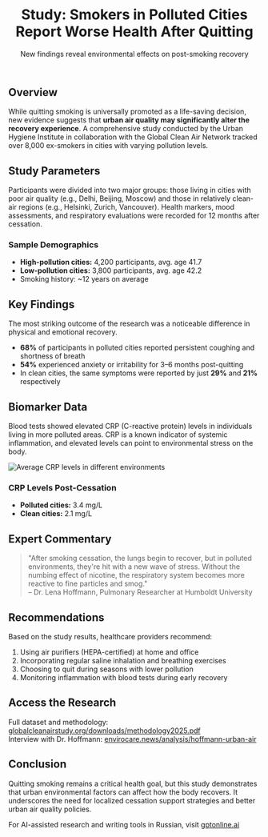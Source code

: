 <!DOCTYPE html>
<html lang="en">
<head>
  <meta charset="UTF-8" />
  <meta name="viewport" content="width=device-width, initial-scale=1.0"/>


</head>
<body>

<header>
  <h1>Study: Smokers in Polluted Cities Report Worse Health After Quitting</h1>
  <p>New findings reveal environmental effects on post-smoking recovery</p>
</header>

<article>
  <h2>Overview</h2>
  <p>
    While quitting smoking is universally promoted as a life-saving decision, new evidence suggests that <strong>urban air quality may significantly alter the recovery experience</strong>. A comprehensive study conducted by the Urban Hygiene Institute in collaboration with the Global Clean Air Network tracked over 8,000 ex-smokers in cities with varying pollution levels.
  </p>

  <h2>Study Parameters</h2>
  <p>
    Participants were divided into two major groups: those living in cities with poor air quality (e.g., Delhi, Beijing, Moscow) and those in relatively clean-air regions (e.g., Helsinki, Zurich, Vancouver). Health markers, mood assessments, and respiratory evaluations were recorded for 12 months after cessation.
  </p>

  <h3>Sample Demographics</h3>
  <ul>
    <li><strong>High-pollution cities:</strong> 4,200 participants, avg. age 41.7</li>
    <li><strong>Low-pollution cities:</strong> 3,800 participants, avg. age 42.2</li>
    <li>Smoking history: ~12 years on average</li>
  </ul>

  <h2>Key Findings</h2>
  <p>The most striking outcome of the research was a noticeable difference in physical and emotional recovery.</p>
  <ul>
    <li><strong>68%</strong> of participants in polluted cities reported persistent coughing and shortness of breath</li>
    <li><strong>54%</strong> experienced anxiety or irritability for 3–6 months post-quitting</li>
    <li>In clean cities, the same symptoms were reported by just <strong>29%</strong> and <strong>21%</strong> respectively</li>
  </ul>

  <h2>Biomarker Data</h2>
  <p>
    Blood tests showed elevated CRP (C-reactive protein) levels in individuals living in more polluted areas. CRP is a known indicator of systemic inflammation, and elevated levels can point to environmental stress on the body.
  </p>

  <img src="crp_chart.png" alt="Average CRP levels in different environments">

  <h3>CRP Levels Post-Cessation</h3>
  <ul>
    <li><strong>Polluted cities:</strong> 3.4 mg/L</li>
    <li><strong>Clean cities:</strong> 2.1 mg/L</li>
  </ul>

  <h2>Expert Commentary</h2>
  <blockquote>
    "After smoking cessation, the lungs begin to recover, but in polluted environments, they're hit with a new wave of stress. Without the numbing effect of nicotine, the respiratory system becomes more reactive to fine particles and smog."  
    <br>– Dr. Lena Hoffmann, Pulmonary Researcher at Humboldt University
  </blockquote>

  <h2>Recommendations</h2>
  <p>Based on the study results, healthcare providers recommend:</p>
  <ol>
    <li>Using air purifiers (HEPA-certified) at home and office</li>
    <li>Incorporating regular saline inhalation and breathing exercises</li>
    <li>Choosing to quit during seasons with lower pollution</li>
    <li>Monitoring inflammation with blood tests during early recovery</li>
  </ol>

  <h2>Access the Research</h2>
  <p>
    Full dataset and methodology:  
    <a href="https://globalcleanairstudy.org/downloads/methodology2025.pdf" target="_blank">globalcleanairstudy.org/downloads/methodology2025.pdf</a><br>
    Interview with Dr. Hoffmann:  
    <a href="https://envirocare.news/analysis/hoffmann-urban-air" target="_blank">envirocare.news/analysis/hoffmann-urban-air</a>
  </p>

  <h2>Conclusion</h2>
  <p>
    Quitting smoking remains a critical health goal, but this study demonstrates that urban environmental factors can affect how the body recovers. It underscores the need for localized cessation support strategies and better urban air quality policies.
  </p>

</article>

<footer>
  For AI-assisted research and writing tools in Russian, visit  
  <a href="https://gptonline.ai" target="_blank">gptonline.ai</a>
</footer>

</body>
</html>

